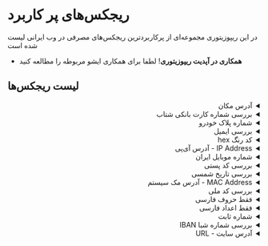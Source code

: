 
# ریجکس‌های پر کاربرد

در این ریپوزیتوری مجموعه‌ای از پرکاربردترین ریجکس‌های مصرفی در وب ایرانی لیست شده است

* **همکاری در آپدیت ریپوزیتوری**! لطفا برای همکاری ایشو مربوطه را مطالعه کنید

## لیست ریجکس‌ها

<details dir="rtl" style="">
    <summary>آدرس مکان</summary>
    <br>
    حروف فارسی و اعداد را قبول میکند شامل تمامی کاراتر‌های قابل استفاده در آدرس فارسی است
    <br>
    نمونه صحیح: خ تهرانی پ1, زنگ اول پلاک 2, خیابان آزادی – خیابان ملت – جنب تاکسیرانی – ساختمان سابق – شرکت شهرک صنعتی – طبقه سوم
    <br>
    <br>

```js
^[\u0600-\u06FF\s\d-–]+$
```
</details>

<details dir="rtl" style="">
    <summary>بررسی شماره کارت بانکی شتاب</summary>
    <br>
    شماره کارت بانکی شماره کارت بانکی ۱۶ رقم دارد و هیچ حرف انگلیسی یا فارسی در آن به کار نمی‌رود
    <br>
    نمونه صحیح: 6037251221121221, 5022291076442290, 2056789787874411, 9919102365459878
    <br>
    <br>

```js
[2569]{1}[\d]{15}
```
</details>

<details dir="rtl" style="">
    <summary>شماره پلاک خودرو</summary>
    <br>
    12 ب 345 ایران 67 یا به صورت کلی XX Y XXX ایران ZZ --- بررسی شماره پلاک ماشین‌ها
    <br>
    نمونه صحیح: 12 ب 345 ایران 67, 45 د 123 ایران 01, 07 م 789 ایران 88, 32 ی 321 ایران 45
    <br>
    <br>

```js
^\d{2}\s?[ب-ی]\s?\d{3}\s?ایران\s?\d{2}$
```
</details>

<details dir="rtl" style="">
    <summary>بررسی ایمیل</summary>
    <br>
    ایمیل صحیح قبول میکند
    <br>
    نمونه صحیح: majidh1@live.com, a@b.com
    <br>
    <br>

```js
^[\w-\.]+@([\w-]+\.)+[\w-]{2,4}$
```
</details>

<details dir="rtl" style="">
    <summary>کد رنگ hex</summary>
    <br>
    فقط حروف انگلیسی و اعداد را قبول میکند و 3 یا 6 رقم است
    <br>
    نمونه صحیح: #222, #ccc, #FFFFFF, #Fa3Dc9
    <br>
    <br>

```js
^#([A-Fa-f0-9]{6}|[A-Fa-f0-9]{3})$
```
</details>

<details dir="rtl" style="">
    <summary>IP Address - آدرس آی‌پی</summary>
    <br>
    IP آدرس شناسه‌ای عددی است که برای شناسایی دستگاه‌ها در شبکه استفاده می‌شود و ساختارش در حالت IPv4 (چهار بخش عددی از 0 تا 255، مثل 192.168.1.1) است.
    <br>
    نمونه صحیح: 192.168.1.1, 255.255.255.255, 0.0.0.0, 10.20.30.40
    <br>
    <br>

```js
^(25[0-5]|2[0-4][0-9]|1[0-9]{2}|[1-9]?[0-9]).(25[0-5]|2[0-4][0-9]|1[0-9]{2}|[1-9]?[0-9]).(25[0-5]|2[0-4][0-9]|1[0-9]{2}|[1-9]?[0-9]).(25[0-5]|2[0-4][0-9]|1[0-9]{2}|[1-9]?[0-9])$
```
</details>

<details dir="rtl">
    <summary>شماره موبایل ایران</summary>
    <br>
    

<details dir="rtl" style="padding: 0 25px">
    <summary>شماره موبایل ایران - داخلی</summary>
    <br>
    شماره موبایل صحیح قبول میکند و با 09 شروع میشود
    <br>
    نمونه صحیح: 09012345678, 09121234567
    <br>
    <br>

```js
^09\d{9}$
```
</details>


<details dir="rtl" style="padding: 0 25px">
    <summary>شماره موبایل ایران - خارجی</summary>
    <br>
    شماره موبایل صحیح قبول میکند و با +989 شروع میشود
    <br>
    نمونه صحیح: +989012345678, +989121234567
    <br>
    <br>

```js
^\+989\d{9}$
```
</details>


<details dir="rtl" style="padding: 0 25px">
    <summary>شماره موبایل ایران - داخلی یا خارجی</summary>
    <br>
    شماره موبایل صحیح قبول میکند و یا با +98 شروع میشود یا با 0
    <br>
    نمونه صحیح: +989012345678, 09351234567
    <br>
    <br>

```js
^(\+98|0)?9\d{9}$
```
</details>

</details>
    
<details dir="rtl" style="">
    <summary>بررسی کد پستی</summary>
    <br>
    کدپستی شامل 10 رقم میباشد فقط اعداد قابل قبول است
    <br>
    نمونه صحیح: 6317836531, 5614793457, 3715659319
    <br>
    <br>

```js
\b(?!(\d)\1{3})[13-9]{4}[1346-9][013-9]{5}\b
```
</details>

<details dir="rtl" style="">
    <summary>بررسی تاریخ شمسی</summary>
    <br>
    تاریخ شمسی صحیح قبول میکند و بین اعداد / هست این regex سال‌های غیر مرسوم را پوشش نمیدهد
    <br>
    نمونه صحیح: 1371/10/08, 1471/12/29, 1271/01/01, 1571/05/11, 1329/08/25
    <br>
    <br>

```js
^1[2-5]\d{2}/((0[1-6]/((3[0-1])|([1-2][0-9])|(0[1-9])))|((1[0-2]|(0[7-9]))/(30|([1-2][0-9])|(0[1-9]))))$
```
</details>

<details dir="rtl" style="">
    <summary>MAC Address - آدرس مک سیستم</summary>
    <br>
    این آدرس از 6 بخش شامل عدد و حرف (هگزادسیمال) تشکیل شده و با : این موارد از هم جدا شده است یا به هم چسبیده هستند
    <br>
    نمونه صحیح: AA:BB:CC:DD:EE:FF, 4A:1B:CC:D5:EE:F2, AABBCCDDEEFF, 4AB2C9D7EE1F
    <br>
    <br>

```js
^(?:[0-9A-f]{2}[:]?){6}(?<![:])$
```
</details>

<details dir="rtl" style="">
    <summary>بررسی کد ملی</summary>
    <br>
    کد ملی 10 رقمی و فقط عدد قبول میکند به دلیل داشتن الگوریتم در کد ملی با ریجکس به تهنایی نمی‌توان کد ملی را اعتبار سنجی کرد برای بررسی صحیح بودن کد ملی از <a href="https://github.com/majidh1/iranianNationalCode/blob/main/src/iranianNationalCodeValidator.js">این ریپو</a> میتوانید استفاده کنید
    <br>
    نمونه صحیح: 0011234554, 2569871231
    <br>
    <br>

```js
^[0-9]{10}$
```
</details>

<details dir="rtl" style="">
    <summary>فقط حروف فارسی</summary>
    <br>
    حروف فارسی قبول میکند شامل تمامی کاراتر‌های قابل استفاده در متون فارسی
    <br>
    نمونه صحیح: سلام, ضصثقفغعهخحجچچچچچچچچچچچپگکمنتالبیسشظطزرذدئوريالًٌٍـآۀَُِّءأإؤژية
    <br>
    <br>

```js
^[\u0600-\u06FF\s]+$
```
</details>

<details dir="rtl" style="">
    <summary>فقط اعداد فارسی</summary>
    <br>
    فقط اعداد فارسی قبول میکند
    <br>
    نمونه صحیح: ۰۱۲۳۴۵۶۷۸۹, ۹۵۹۱۲۰۰۰۰۶۳۳
    <br>
    <br>

```js
^[۰۱۲۳۴۵۶۷۸۹]+$
```
</details>

<details dir="rtl" style="">
    <summary>شماره ثابت</summary>
    <br>
    فقط اعداد ترکیب و پیش شماره
    <br>
    نمونه صحیح: 021-66332211, 039-55126541, 041-35674124, 068-66332211
    <br>
    <br>

```js
^0[0-9]{2,}-[0-9]{7,}$
```
</details>

<details dir="rtl" style="">
    <summary>بررسی شماره شبا IBAN</summary>
    <br>
    شماره شبا بانکی ایران با IR شروع میشود و 24 رقم عددی دارد و هیچ حرف انگلیسی یا فارسی دیگری در آن به کار نمی‌رود
    <br>
    نمونه صحیح: IR123456789012345678901234, IR987654321123564878955752
    <br>
    <br>

```js
IR[0-9]{24}
```
</details>

<details dir="rtl" style="">
    <summary>آدرس سایت - URL</summary>
    <br>
    یک آدرس سایت معتبر قبول میکند
    <br>
    نمونه صحیح: https://stackoverflow.com/, http://stackoverflow.com, http://google.com/test, https://github.blog
    <br>
    <br>

```js
https?://(www\.)?[-a-zA-Z0-9@:%._\+~#=]{1,256}\.[a-zA-Z0-9()]{1,6}\b([-a-zA-Z0-9()@:%_\+.~#?&//=]*)
```
</details>

